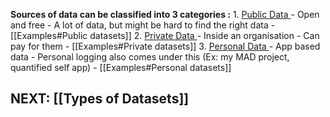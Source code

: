 **Sources of data can be classified into 3 categories :**
	1. <u> Public Data </u>
		- Open and free
		- A lot of data, but might be hard to find the right data
		- [[Examples#Public datasets]]
	2. <u> Private Data </u>
		- Inside an organisation
		- Can pay for them
		- [[Examples#Private datasets]]
	3. <u> Personal Data </u>
		- App based data
		- Personal logging also comes under this (Ex: my MAD project, quantified self app)
		- [[Examples#Personal datasets]]


## NEXT: [[Types of Datasets]]



